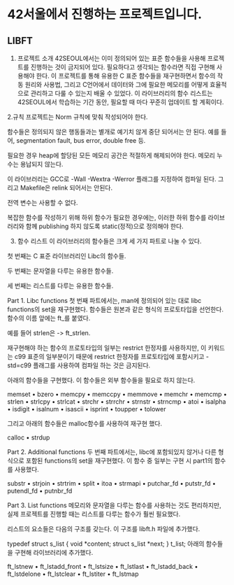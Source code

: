 # 42서울에서 진행하는 프로젝트입니다.

## LIBFT

1. 프로젝트 소개
42SEOUL에서는 이미 정의되어 있는 표준 함수들을 사용해 프로젝트를 진행하는 것이 금지되어 있다. 필요하다고 생각되는 함수라면 직접 구현해 사용해야 한다. 이 프로젝트를 통해 유용한 C 표준 함수들을 재구현하면서 함수의 작동 원리와 사용법, 그리고 C언어에서 데이터와 그에 필요한 메모리를 어떻게 효율적으로 관리하고 다룰 수 있는지 배울 수 있었다. 이 라이브러리의 함수 리스트는 42SEOUL에서 학습하는 기간 동안, 필요할 때 마다 꾸준히 업데이트 할 계획이다.

2.규칙
프로젝트는 Norm 규칙에 맞춰 작성되어야 한다.

함수들은 정의되지 않은 행동들과는 별개로 예기치 않게 중단 되어서는 안 된다. 예를 들어, segmentation fault, bus error, double free 등.

필요한 경우 heap에 할당된 모든 메모리 공간은 적절하게 해제되어야 한다. 메모리 누수는 용납되지 않는다.

이 라이브러리는 GCC로 -Wall -Wextra -Werror 플래그를 지정하여 컴파일 된다. 그리고 Makefile은 relink 되어서는 안된다.

전역 변수는 사용할 수 없다.

복잡한 함수를 작성하기 위해 하위 함수가 필요한 경우에는, 이러한 하위 함수를 라이브러리와 함께 publishing 하지 않도록 static(정적)으로 정의해야 한다.

3. 함수 리스트
이 라이브러리의 함수들은 크게 세 가지 파트로 나눌 수 있다.

첫 번째는 C 표준 라이브러리인 Libc의 함수들.

두 번째는 문자열을 다루는 유용한 함수들.

세 번째는 리스트를 다루는 유용한 함수들.

Part 1. Libc functions
첫 번째 파트에서는, man에 정의되어 있는 대로 libc functions의 set을 재구현했다. 함수들은 원본과 같은 형식의 프로토타입을 선언한다. 함수의 이름 앞에는 ft_를 붙였다.

예를 들어 strlen은 -> ft_strlen.

재구현해야 하는 함수의 프로토타입의 일부는 restrict 한정자를 사용하지만, 이 키워드는 c99 표준의 일부분이기 때문에 restrict 한정자를 프로토타입에 포함시키고 -std=c99 플래그를 사용하여 컴파일 하는 것은 금지된다.

아래의 함수들을 구현했다. 이 함수들은 외부 함수들을 필요로 하지 않는다.

memset • bzero • memcpy • memccpy • memmove • memchr • memcmp • strlen • strlcpy • strlcat • strchr • strrchr • strnstr • strncmp • atoi • isalpha • isdigit • isalnum • isascii • isprint • toupper • tolower

그리고 아래의 함수들은 malloc함수를 사용하여 재구현 했다.

calloc • strdup

Part 2. Additional functions
두 번째 파트에서는, libc에 포함되있지 않거나 다른 형식으로 포함된 functions의 set을 재구현했다. 이 함수 중 일부는 구현 시 part1의 함수를 사용했다.

substr • strjoin • strtrim • split • itoa • strmapi • putchar_fd • putstr_fd • putendl_fd • putnbr_fd

Part 3. List functions
메모리와 문자열을 다루는 함수를 사용하는 것도 편리하지만, 실제 프로젝트를 진행할 때는 리스트를 다루는 함수가 훨씬 필요했다.

리스트의 요소들은 다음의 구조를 갖는다. 이 구조를 libft.h 파일에 추가했다.

typedef struct    s_list 
{ 
    void          *content; 
    struct s_list *next; 
}                 t_list;
아래의 함수들을 구현해 라이브러리에 추가했다.

ft_lstnew • ft_lstadd_front • ft_lstsize • ft_lstlast • ft_lstadd_back • ft_lstdelone • ft_lstclear • ft_lstiter • ft_lstmap
